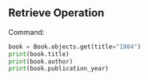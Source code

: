## Retrieve Operation

Command:
```python
book = Book.objects.get(title="1984")
print(book.title)
print(book.author)
print(book.publication_year)